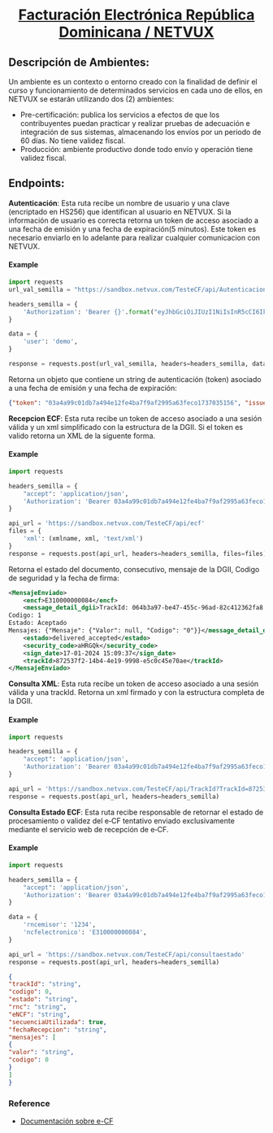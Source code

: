 <h1 align="center"><a href="https://netvux.com/">Facturación Electrónica República Dominicana / NETVUX </a> </h1>

## Descripción de Ambientes: 
Un ambiente es un contexto o entorno creado con la finalidad de definir el curso y
funcionamiento de determinados servicios en cada uno de ellos, en NETVUX se estarán utilizando dos (2) ambientes:

- Pre-certificación: publica los servicios a efectos de que los contribuyentes
puedan practicar y realizar pruebas de adecuación e integración de sus sistemas, almacenando los envíos por un periodo de 60 días. No tiene validez fiscal.
- Producción: ambiente productivo donde todo envío y operación tiene validez fiscal.

## Endpoints:

**Autenticación**: Esta ruta recibe un nombre de usuario y una clave (encriptado en HS256) que identifican al usuario en NETVUX.
Si la información de usuario es correcta retorna un token de acceso asociado a una fecha de emisión y una fecha de expiración(5 minutos).
Este token es necesario enviarlo en lo adelante para realizar cualquier comunicacion con NETVUX.

<h4>Example</h4>

```python
import requests
url_val_semilla = "https://sandbox.netvux.com/TesteCF/api/Autenticacion"

headers_semilla = {
    'Authorization': 'Bearer {}'.format("eyJhbGciOiJIUzI1NiIsInR5cCI6IkpXVCJ9.e30.njLWdDtB-uEBaz5iMqTYtGJ5iBfvkWOKKrEERAr1nwY"),
}

data = {
    'user': 'demo',
}

response = requests.post(url_val_semilla, headers=headers_semilla, data=data)
```

Retorna un objeto que contiene un string de autenticación (token) asociado a una fecha de emisión y una fecha de expiración:

```json
{"token": "03a4a99c01db7a494e12fe4ba7f9af2995a63feco1737035156", "issued": "2024-01-17 13:45:56", "expired": "24-50-17 13:50:56"}
```

**Recepcion ECF**: Esta ruta recibe un token de acceso asociado a una
sesión válida y un xml simplificado con la estructura de la DGII.
Si el token es valido retorna un XML de la siguente forma.

<h4>Example</h4>

```python
import requests

headers_semilla = {
    "accept": 'application/json',
    'Authorization': 'Bearer 03a4a99c01db7a494e12fe4ba7f9af2995a63feco1737035156',
}

api_url = 'https://sandbox.netvux.com/TesteCF/api/ecf'
files = {
    'xml': (xmlname, xml, 'text/xml')
}
response = requests.post(api_url, headers=headers_semilla, files=files)

```

Retorna el estado del documento, consecutivo, mensaje de la DGII, Codigo de seguridad y la fecha de firma:

```xml
<MensajeEnviado>
    <encf>E310000000084</encf>
    <message_detail_dgii>TrackId: 064b3a97-be47-455c-96ad-82c412362fa8
Codigo: 1
Estado: Aceptado
Mensajes: {"Mensaje": {"Valor": null, "Codigo": "0"}}</message_detail_dgii>
    <estado>delivered_accepted</estado>
    <security_code>aHRGQk</security_code>
    <sign_date>17-01-2024 15:09:37</sign_date>    
    <trackId>872537f2-14b4-4e19-9998-e5c0c45e70ae</trackId>
</MensajeEnviado>
```

**Consulta XML**: Esta ruta recibe un token de acceso asociado a una
sesión válida y una trackId. Retorna un xml firmado
y con la estructura completa de la DGII.

<h4>Example</h4>

```python
import requests

headers_semilla = {
    "accept": 'application/json',
    'Authorization': 'Bearer 03a4a99c01db7a494e12fe4ba7f9af2995a63feco1737035156',
}

api_url = 'https://sandbox.netvux.com/TesteCF/api/TrackId?TrackId=872537f2-14b4-4e19-9998-e5c0c45e70ae'
response = requests.post(api_url, headers=headers_semilla)

```

**Consulta Estado ECF**: Esta ruta recibe responsable de retornar el estado de procesamiento o validez del e‐CF
tentativo enviado exclusivamente mediante el servicio web de recepción de e‐CF.

<h4>Example</h4>

```python
import requests

headers_semilla = {
    "accept": 'application/json',
    'Authorization': 'Bearer 03a4a99c01db7a494e12fe4ba7f9af2995a63feco1737035156',
}

data = {
    'rncemisor': '1234',
    'ncfelectronico': 'E310000000084',
}

api_url = 'https://sandbox.netvux.com/TesteCF/api/consultaestado'
response = requests.post(api_url, headers=headers_semilla)

```


```json
{
"trackId": "string",
"codigo": 0,
"estado": "string",
"rnc": "string",
"eNCF": "string",
"secuenciaUtilizada": true,
"fechaRecepcion": "string",
"mensajes": [
{
"valor": "string",
"codigo": 0
}
]
}
```
### Reference

- [Documentación sobre e-CF
](https://dgii.gov.do/cicloContribuyente/facturacion/comprobantesFiscalesElectronicosE-CF/Paginas/documentacionSobreE-CF.aspx)
